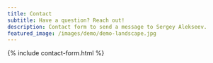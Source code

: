 ```yaml
---
title: Contact
subtitle: Have a question? Reach out!
description: Contact form to send a message to Sergey Alekseev.
featured_image: /images/demo/demo-landscape.jpg
---
```


{% include contact-form.html %}
